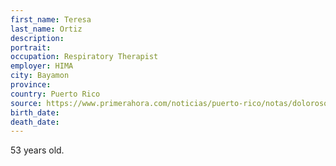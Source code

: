 ```yaml
---
first_name: Teresa 
last_name: Ortiz
description: 
portrait: 
occupation: Respiratory Therapist
employer: HIMA
city: Bayamon
province: 
country: Puerto Rico
source: https://www.primerahora.com/noticias/puerto-rico/notas/doloroso-relato-de-viudo-de-terapista-fallecida-por-coronavirus/
birth_date: 
death_date: 
---
```


53 years old.